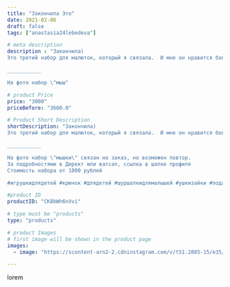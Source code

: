 ```yaml
---
title: "Закончила Это"
date: 2021-02-06
draft: false
tags: ["anastasia24lebedeva"]

# meta description
description : "Закончила) 
Это третий набор для малюток, который я связала.  И мне он нравится больше всех, хотя скоро появится четвёртый... 

___________

На фото набор \"мыш"

# product Price
price: "3000"
priceBefore: "3600.0"

# Product Short Description
shortDescription: "Закончила) 
Это третий набор для малюток, который я связала.  И мне он нравится больше всех, хотя скоро появится четвёртый... 

___________

На фото набор \"мышки\" связан на заказ, но возможен повтор.
За подробностями в Директ или ватсап, ссылка в шапке профиля 
Стоимость набора от 1000 рублей

#игрушкидлядетей #крючок #длядетей #шуршалкидлямалышей #ушкизайки #подарки #комфортер #2рецептуспеха #назака #беременность #baby"

#product ID
productID: "CK8bWh6nVvi"

# type must be "products"
type: "products"

# product Images
# first image will be shown in the product page
images:
  - image: "https://scontent-arn2-2.cdninstagram.com/v/t51.2885-15/e35/146323971_106955291315436_1135872777633778421_n.jpg?se=8&tp=1&_nc_ht=scontent-arn2-2.cdninstagram.com&_nc_cat=100&_nc_ohc=UEGEj4l8gNcAX-DkQJF&ccb=7-4&oh=b75694eeb91679f44a6d09730c373639&oe=60852552&ig_cache_key=MjUwMjk5NTc4ODQxMjMxMjU0Ng%3D%3D.2-ccb7-4"

---
```

lorem
